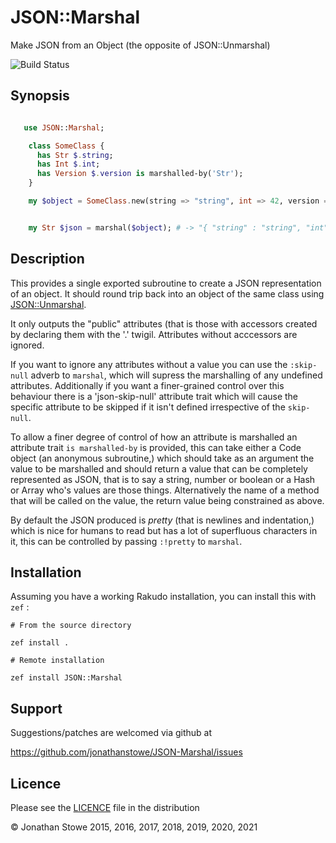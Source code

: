 # JSON::Marshal

Make JSON from an Object (the opposite of JSON::Unmarshal)

![Build Status](https://github.com/jonathanstowe/JSON-Marshal/workflows/CI/badge.svg)

## Synopsis

```raku

   use JSON::Marshal;

    class SomeClass {
      has Str $.string;
      has Int $.int;
      has Version $.version is marshalled-by('Str');
    }

    my $object = SomeClass.new(string => "string", int => 42, version => Version.new("0.0.1"));


    my Str $json = marshal($object); # -> "{ "string" : "string", "int" : 42, "version" : "0.0.1" }'


```

## Description

This provides a single exported subroutine to create a JSON representation
of an object.  It should round trip back into an object of the same class
using [JSON::Unmarshal](https://github.com/tadzik/JSON-Unmarshal).

It only outputs the "public" attributes (that is those with accessors
created by declaring them with the '.' twigil. Attributes without acccessors
are ignored.


If you want to ignore any attributes without a value you can use the
```:skip-null``` adverb to ```marshal```, which will supress the
marshalling of any undefined attributes.  Additionally if you want a
finer-grained control over this behaviour there is a 'json-skip-null'
attribute trait which will cause the specific attribute to be skipped
if it isn't defined irrespective of the ```skip-null```.


To allow a finer degree of control of how an attribute is marshalled an
attribute trait ```is marshalled-by``` is provided, this can take either
a Code object (an anonymous subroutine,) which should take as an argument
the value to be marshalled and should return a value that can be completely
represented as JSON, that is to say a string, number or boolean or a Hash
or Array who's values are those things. Alternatively the name of a method
that will be called on the value, the return value being constrained as
above.

By default the JSON produced is _pretty_ (that is newlines and indentation,) 
which is nice for humans to read but has a lot of superfluous characters in
it, this can be controlled by passing `:!pretty` to `marshal`.

## Installation

Assuming you have a working Rakudo installation, you can install this with ```zef``` :

    # From the source directory
   
    zef install .

    # Remote installation

    zef install JSON::Marshal


## Support

Suggestions/patches are welcomed via github at

https://github.com/jonathanstowe/JSON-Marshal/issues

## Licence

Please see the [LICENCE](LICENCE) file in the distribution

© Jonathan Stowe 2015, 2016, 2017, 2018, 2019, 2020, 2021
